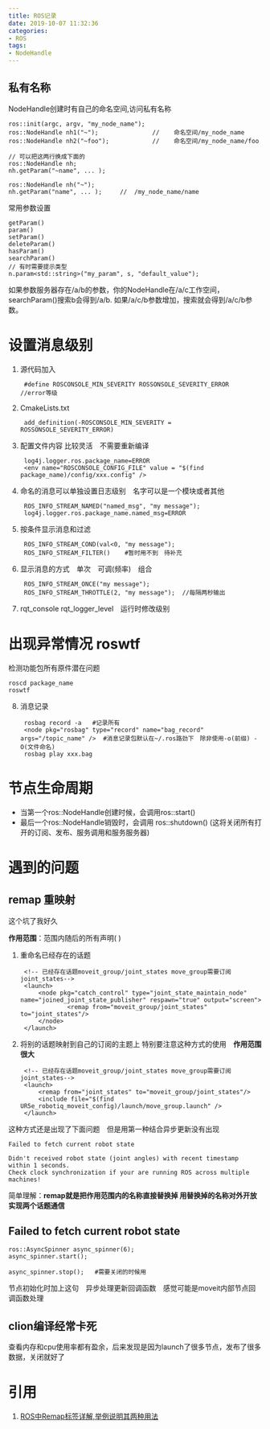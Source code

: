 ```yaml
---
title: ROS记录
date: 2019-10-07 11:32:36
categories:
- ROS
tags:
- NodeHandle
---
```


## 私有名称
NodeHandle创建时有自己的命名空间,访问私有名称

    ros::init(argc, argv, "my_node_name");
    ros::NodeHandle nh1("~");               //    命名空间/my_node_name
    ros::NodeHandle nh2("~foo");            //    命名空间/my_node_name/foo
    
    // 可以把这两行换成下面的
    ros::NodeHandle nh;
    nh.getParam("~name", ... );
    
    ros::NodeHandle nh("~");
    nh.getParam("name", ... );     //  /my_node_name/name
常用参数设置
    
    getParam()   
    param()
    setParam()
    deleteParam() 
    hasParam()
    searchParam()
    // 有时需要提示类型
    n.param<std::string>("my_param", s, "default_value");
如果参数服务器存在/a/b的参数，你的NodeHandle在/a/c工作空间，searchParam()搜索b会得到/a/b. 
如果/a/c/b参数增加，搜索就会得到/a/c/b参数。
# 设置消息级别
1. 源代码加入
        
        #define ROSCONSOLE_MIN_SEVERITY ROSSONSOLE_SEVERITY_ERROR   //error等级
2. CmakeLists.txt
    
        add_definition(-ROSCONSOLE_MIN_SEVERITY = ROSSONSOLE_SEVERITY_ERROR)
3. 配置文件内容 比较灵活　不需要重新编译
        
        log4j.logger.ros.package_name=ERROR
        <env name="ROSCONSOLE_CONFIG_FILE" value = "$(find package_name)/config/xxx.config" />                                
4. 命名的消息可以单独设置日志级别　名字可以是一个模块或者其他

        ROS_INFO_STREAM_NAMED("named_msg", "my message");
        log4j.logger.ros.package_name.named_msg=ERROR
5. 按条件显示消息和过滤

        ROS_INFO_STREAM_COND(val<0, "my message");
        ROS_INFO_STREAM_FILTER()    #暂时用不到　待补充
6. 显示消息的方式　单次　可调(频率)　组合

        ROS_INFO_STREAM_ONCE("my message");
        ROS_INFO_STREAM_THROTTLE(2, "my message");  //每隔两秒输出
7. rqt_console  rqt_logger_level　运行时修改级别  
# 出现异常情况 roswtf
检测功能包所有原件潜在问题    
    
    roscd package_name
    roswtf    
8. 消息记录
    
        rosbag record -a   #记录所有
        <node pkg="rosbag" type="record" name="bag_record" args="/topic_name" />  #消息记录包默认在~/.ros路劲下　除非使用-o(前缀) -O(文件命名)
        rosbag play xxx.bag

# 节点生命周期
- 当第一个ros::NodeHandle创建时候，会调用ros::start()
- 最后一个ros::NodeHandle销毁时，会调用 ros::shutdown() (这将关闭所有打开的订阅、发布、服务调用和服务服务器)



# 遇到的问题        
## remap 重映射
这个坑了我好久

**作用范围**：范围内随后的所有声明(<launch> <node> <group>)

1. 重命名已经存在的话题
        
        <!-- 已经存在话题moveit_group/joint_states move_group需要订阅joint_states-->
        <launch>
            <node pkg="catch_control" type="joint_state_maintain_node" name="joined_joint_state_publisher" respawn="true" output="screen">
                    <remap from="moveit_group/joint_states" to="joint_states"/>
            </node>
        </launch>

2. 将别的话题映射到自己的订阅的主题上
特别要注意这种方式的使用　**作用范围很大**
        
        <!-- 已经存在话题moveit_group/joint_states move_group需要订阅joint_states-->
        <launch>
            <remap from="joint_states" to="moveit_group/joint_states"/>
            <include file="$(find UR5e_robotiq_moveit_config)/launch/move_group.launch" />
        </launch>
这种方式还是出现了下面问题　但是用第一种结合异步更新没有出现

    Failed to fetch current robot state
    
    Didn't received robot state (joint angles) with recent timestamp within 1 seconds.
    Check clock synchronization if your are running ROS across multiple machines!       
        
简单理解：**remap就是把作用范围内的名称直接替换掉 用替换掉的名称对外开放 实现两个话题通信**        

    
## Failed to fetch current robot state

    ros::AsyncSpinner async_spinner(6);
    async_spinner.start();
    
    async_spinner.stop();   #需要关闭的时候用
节点初始化时加上这句　异步处理更新回调函数　感觉可能是moveit内部节点回调函数处理  

## clion编译经常卡死
查看内存和cpu使用率都有盈余，后来发现是因为launch了很多节点，发布了很多数据，关闭就好了  


# 引用
1. [ROS中Remap标签详解,举例说明其两种用法](https://blog.csdn.net/xingdou520/article/details/85686752)


        

               
                              


                 
    
    